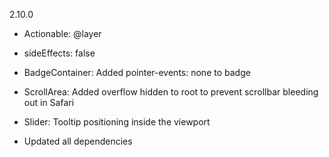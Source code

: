 2.10.0

- Actionable: @layer
- sideEffects: false
- BadgeContainer: Added pointer-events: none to badge
- ScrollArea: Added overflow hidden to root to prevent scrollbar bleeding out in Safari
- Slider: Tooltip positioning inside the viewport

- Updated all dependencies
